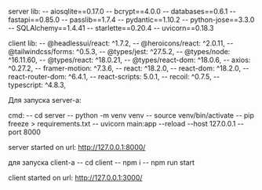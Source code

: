 server lib:
-- aiosqlite==0.17.0
-- bcrypt==4.0.0
-- databases==0.6.1
-- fastapi==0.85.0
-- passlib==1.7.4
-- pydantic==1.10.2
-- python-jose==3.3.0
-- SQLAlchemy==1.4.41
-- starlette==0.20.4
-- uvicorn==0.18.3

client lib:
-- @headlessui/react: ^1.7.2,
-- @heroicons/react: ^2.0.11,
-- @tailwindcss/forms: ^0.5.3,
-- @types/jest: ^27.5.2,
-- @types/node: ^16.11.60,
-- @types/react: ^18.0.21,
-- @types/react-dom: ^18.0.6,
-- axios: ^0.27.2,
-- framer-motion: ^7.3.6,
-- react: ^18.2.0,
-- react-dom: ^18.2.0,
-- react-router-dom: ^6.4.1,
-- react-scripts: 5.0.1,
-- recoil: ^0.7.5,
-- typescript: ^4.8.3,

Для запуска server-a:

cmd:
-- cd server
-- python -m venv venv
-- source venv/bin/activate 
-- pip freeze > requirements.txt
-- uvicorn main:app --reload --host 127.0.0.1 --port 8000

server started on url: http://127.0.0.1:8000/


для запуска client-a
-- cd client
-- npm i
-- npm run start

client started on url: http://127.0.0.1:3000/
